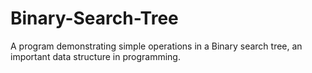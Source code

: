 # Binary-Search-Tree
A program demonstrating simple operations in a Binary search tree, an important data structure in programming.
